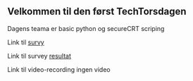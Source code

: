 ## Velkommen til den først TechTorsdagen

Dagens teama er basic python og secureCRT scriping


Link til [survy](https://forms.microsoft.com/Pages/ResponsePage.aspx?id=ZxD1ZWV9qUq5lkzEOg1xERc4OOGptWRFucuxYHXBlyxURFRFS0pMVU04RUFSQlJaMEZRRk9FNzNCQS4u)

Link til survey [resultat](https://forms.microsoft.com/Pages/DesignPage.aspx?fragment=FormId%3DZxD1ZWV9qUq5lkzEOg1xERc4OOGptWRFucuxYHXBlyxURFRFS0pMVU04RUFSQlJaMEZRRk9FNzNCQS4u%26Token%3De4200f39d1f245a99f4196b522851e04)

Link til video-recording
ingen video